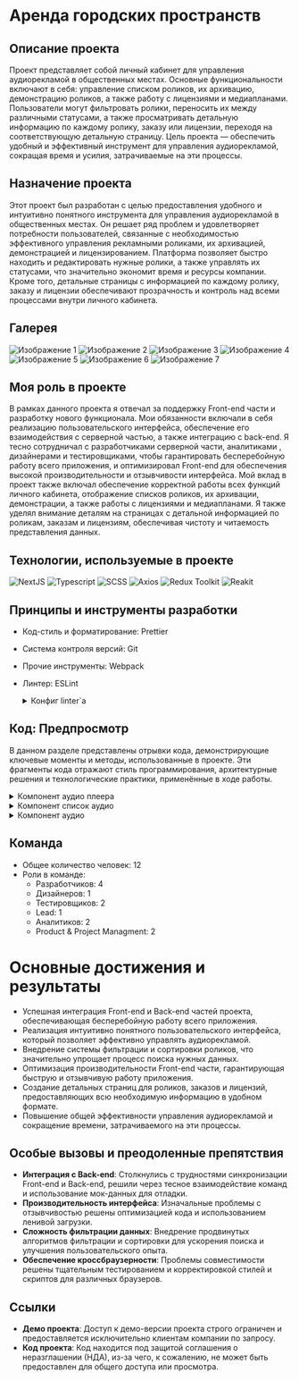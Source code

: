 # Аренда городских пространств

## Описание проекта

Проект представляет собой личный кабинет для управления аудиорекламой в общественных местах. Основные функциональности включают в себя: управление списком роликов, их архивацию, демонстрацию роликов, а также работу с лицензиями и медиапланами. Пользователи могут фильтровать ролики, переносить их между различными статусами, а также просматривать детальную информацию по каждому ролику, заказу или лицензии, переходя на соответствующую детальную страницу. Цель проекта — обеспечить удобный и эффективный инструмент для управления аудиорекламой, сокращая время и усилия, затрачиваемые на эти процессы.


## Назначение проекта

Этот проект был разработан с целью предоставления удобного и интуитивно понятного инструмента для управления аудиорекламой в общественных местах. Он решает ряд проблем и удовлетворяет потребности пользователей, связанные с необходимостью эффективного управления рекламными роликами, их архивацией, демонстрацией и лицензированием. Платформа позволяет быстро находить и редактировать нужные ролики, а также управлять их статусами, что значительно экономит время и ресурсы компании. Кроме того, детальные страницы с информацией по каждому ролику, заказу и лицензии обеспечивают прозрачность и контроль над всеми процессами внутри личного кабинета.


## Галерея

![Изображение 1](https://github.com/BrandonWF1/arenda/blob/main/screen%201.png)
![Изображение 2](https://github.com/BrandonWF1/arenda/blob/main/screen%202.png)
![Изображение 3](https://github.com/BrandonWF1/arenda/blob/main/screen%203.png)
![Изображение 4](https://github.com/BrandonWF1/arenda/blob/main/screen%204.png)
![Изображение 5](https://github.com/BrandonWF1/arenda/blob/main/screen%205.png)
![Изображение 6](https://github.com/BrandonWF1/arenda/blob/main/screen%206.png)
![Изображение 7](https://github.com/BrandonWF1/arenda/blob/main/screen%207.png)


## Моя роль в проекте

В рамках данного проекта я отвечал за поддержку Front-end части и разработку нового функционала. Мои обязанности включали в себя реализацию пользовательского интерфейса, обеспечение его взаимодействия с серверной частью, а также интеграцию с back-end. Я тесно сотрудничал с разработчиками серверной части, аналитиками , дизайнерами и тестировщиками, чтобы гарантировать бесперебойную работу всего приложения, и оптимизировал Front-end для обеспечения высокой производительности и отзывчивости интерфейса. Мой вклад в проект также включал обеспечение корректной работы всех функций личного кабинета, отображение списков роликов, их архивации, демонстрации, а также работы с лицензиями и медиапланами. Я также уделял внимание деталям на страницах с детальной информацией по роликам, заказам и лицензиям, обеспечивая чистоту и читаемость представления данных.


## Технологии, используемые в проекте

  ![NextJS](https://img.shields.io/badge/-NextJS-black?style=for-the-badge&logo=next.js)
  ![Typescript](https://img.shields.io/badge/-Typescript-white?style=for-the-badge&logo=typescript)
  ![SCSS](https://img.shields.io/badge/-SCSS-pink?style=for-the-badge&logo=sass)
  ![Axios](https://img.shields.io/badge/-Axios-blue?style=for-the-badge)
  ![Redux Toolkit](https://img.shields.io/badge/-Redux_Toolkit-purple?style=for-the-badge&logo=redux)
  ![Reakit](https://img.shields.io/badge/-Ant_Design-blue?style=for-the-badge&logo=antdesign)

## Принципы и инструменты разработки
- Код-стиль и форматирование: Prettier
- Система контроля версий: Git
- Прочие инструменты: Webpack
- Линтер: ESLint
  <details>
  <summary>Конфиг linter`а</summary>
  
  ```javascript
  module.exports = {
    env: { browser: true, es2020: true, node: true },
    extends: [
      "eslint:recommended",
      "plugin:@typescript-eslint/recommended",
      "plugin:react-hooks/recommended",
      "@feature-sliced",
      "plugin:@next/next/recommended",
      "next",
    ],
    parser: "@typescript-eslint/parser",
    parserOptions: { ecmaVersion: "latest", sourceType: "module" },
    plugins: ["react-refresh"],
    rules: {
      "react-refresh/only-export-components": "off",
      "no-unused-vars": "off",
      "@typescript-eslint/no-unused-vars": [
        "error",
        { ignoreRestSiblings: true },
      ],
      "import/no-internal-modules": "off",
    },
    settings: {
      "import/resolver": {
        typescript: {
          alwaysTryTypes: true,
        },
      },
    },
  };
</details>

## Код: Предпросмотр

В данном разделе представлены отрывки кода, демонстрирующие ключевые моменты и методы, использованные в проекте. Эти фрагменты кода отражают стиль программирования, архитектурные решения и технологические практики, применённые в ходе работы.

<details>
  <summary>Компонент аудио плеера</summary>

  ```javascript
    import cs from "classnames";
    import Link from "next/link";
    import { FC, useCallback, useMemo } from "react";
    import { PlayPlayerIcon, PausePlayerIcon } from "@shared/images";
    import { useAudio } from "@shared/libs/audio";
    import { parseSecondsToInline } from "../../lib";
    import { ProgressLine } from "../progress-line/ProgressLine";
    import classes from "./PlayerControl.module.scss";
    
    interface IPlayerControlProps {
      src: string;
      id: number | string;
      title: string;
      link?: string;
      isHide?: boolean;
      className?: string;
    }
    
    export const PlayerControl: FC<IPlayerControlProps> = ({
      src,
      id,
      title,
      link,
      isHide = false,
      className,
    }) => {
      const audio = useAudio(src);
    
      const handlerProgressLine = useCallback(
        (time: number) => audio && audio.setCurrentTime(time),
        [audio],
      );
    
      const percent = useMemo(() => audio?.percent || 0, [audio]);
    
      if (!audio) return null;
    
      return (
        <div className={cs(classes.player, className)}>
          <button className={classes.actionButton} onClick={audio.actionsAudio}>
            {audio.playerState ? (
              <PlayPlayerIcon className={classes.icon} />
            ) : (
              <PausePlayerIcon className={classes.icon} />
            )}
          </button>
    
          <div className={classes.content}>
            <div className={classes.header}>
              <div className={classes.wrapperTitle}>
                {!isHide && (
                  <p className={classes.contentId}>
                    <span className={classes.selectedTitle}>ID</span>{" "}
                    <span>{id}</span>
                  </p>
                )}
    
                {link ? (
                  <Link href={link} className={cs(classes.title, classes.link)}>
                    {title}
                  </Link>
                ) : (
                  <h1 className={classes.title}>{title}</h1>
                )}
              </div>
    
              <p className={classes.passedTime}>
                {parseSecondsToInline(audio.currentTime, audio.duration)}
              </p>
            </div>
    
            <ProgressLine progress={percent} setValue={handlerProgressLine} />
          </div>
        </div>
      );
    };
  ```
  
</details>

<details>
  <summary>Компонент список аудио</summary>

  ```javascript
    import { FC } from "react";
    import { TrackItem } from "@features/clips";
    import { IResponseTracks } from "@shared/types";
    import classes from "./TracksList.module.scss";
    
    interface TracksListProps {
      tracks: IResponseTracks[];
    }
    
    export const TracksList: FC<TracksListProps> = ({ tracks }) => (
      <div className={classes.list}>
        {tracks.length === 0 && (
          <h1 className={classes.notFoundClips}>Ролики не найдены</h1>
        )}
        {tracks.map((track) => (
          <TrackItem className={classes.item} {...track} key={track.id} />
        ))}
      </div>
    );
  ```
</details>

<details>
  <summary>Компонент аудио</summary>

  ```javascript
    import cs from "classnames";
    import { FC, useCallback, useMemo } from "react";
    import {
      CustomCheckbox,
      selectedClips,
      deleteSelectedClip,
      addSelectClips,
    } from "@entities/selection-clips";
    import { PlayerControl } from "@entities/track";
    import { ArchiveIcon, DownloadIcon } from "@shared/images";
    import { useAppDispatch, useAppSelector } from "@shared/models";
    import { IResponseTracks } from "@shared/types";
    import { EnumVariants } from "@shared/types";
    import { ActionButton, InfoTag, StatusTag, VerticalLine } from "@shared/ui";
    import classes from "./TrackItem.module.scss";
    
    interface ITrackItemProps extends IResponseTracks {
      className?: string;
    }
    
    export const TrackItem: FC<ITrackItemProps> = ({
      title,
      id,
      categories,
      type,
      className,
    }) => {
      const { select, active } = useAppSelector(selectedClips);
      const dispatch = useAppDispatch();
    
      const categoriesList: string = useMemo(
        () => categories.map((category) => category.name).join(", "),
        [categories],
      );
    
      const checkTrackSelected: boolean = select.includes(id);
      const handleCheckboxClick = useCallback(() => {
        if (checkTrackSelected) {
          dispatch(deleteSelectedClip(id));
          return;
        }
    
        dispatch(addSelectClips(id));
      }, [checkTrackSelected, dispatch, id]);
    
      return (
        <div className={cs(classes.track, className)}>
          {active && (
            <CustomCheckbox
              checked={checkTrackSelected}
              className={classes.checkbox}
              onClick={handleCheckboxClick}
            />
          )}
          <div className={classes.wrapperPlayer}>
            <PlayerControl
              link={`/${id}`}
              title={title}
              id={id}
              src="https://media.geeksforgeeks.org/wp-content/uploads/20190625153922/frog.mp3"
            />
    
            <div className={classes.wrapperButtons}>
              <ActionButton className={classes.actionButton} Logo={ArchiveIcon} />
              <ActionButton className={classes.actionButton} Logo={DownloadIcon} />
            </div>
          </div>
    
          <div className={classes.tags}>
            <StatusTag className={classes.tag} variant={EnumVariants.primary}>
              В эфире
            </StatusTag>
    
            <StatusTag className={classes.tag}>В работе</StatusTag>
    
            <VerticalLine className={classes.line} />
    
            <InfoTag
              className={classes.infoTag}
              title="Тип ролика"
              description={type.name}
            />
    
            {categoriesList && (
              <>
                <VerticalLine className={classes.line} />
                <InfoTag
                  className={classes.infoTag}
                  title="Категория"
                  description={categoriesList}
                />
              </>
            )}
          </div>
        </div>
      );
    };
  ```
</details>

## Команда
- Общее количество человек: 12
- Роли в команде:
  - Разработчиков: 4
  - Дизайнеров: 1
  - Тестировщиков: 2
  - Lead: 1
  - Аналитиков: 2
  - Product & Project Managment: 2
    
# Основные достижения и результаты

- Успешная интеграция Front-end и Back-end частей проекта, обеспечивающая бесперебойную работу всего приложения.
- Реализация интуитивно понятного пользовательского интерфейса, который позволяет эффективно управлять аудиорекламой.
- Внедрение системы фильтрации и сортировки роликов, что значительно упрощает процесс поиска нужных данных.
- Оптимизация производительности Front-end части, гарантирующая быструю и отзывчивую работу приложения.
- Создание детальных страниц для роликов, заказов и лицензий, предоставляющих всю необходимую информацию в удобном формате.
- Повышение общей эффективности управления аудиорекламой и сокращение времени, затрачиваемого на эти процессы.


## Особые вызовы и преодоленные препятствия

- **Интеграция с Back-end**: Столкнулись с трудностями синхронизации Front-end и Back-end, решили через тесное взаимодействие команд и использование мок-данных для отладки.
- **Производительность интерфейса**: Изначальные проблемы с отзывчивостью решены оптимизацией кода и использованием ленивой загрузки.
- **Сложность фильтрации данных**: Внедрение продвинутых алгоритмов фильтрации и сортировки для ускорения поиска и улучшения пользовательского опыта.
- **Обеспечение кроссбраузерности**: Проблемы совместимости решены тщательным тестированием и корректировкой стилей и скриптов для различных браузеров.


## Ссылки

- **Демо проекта**: Доступ к демо-версии проекта строго ограничен и предоставляется исключительно клиентам компании по запросу.
- **Код проекта**: Код находится под защитой соглашения о неразглашении (НДА), из-за чего, к сожалению, не может быть предоставлен для общего доступа или просмотра.
